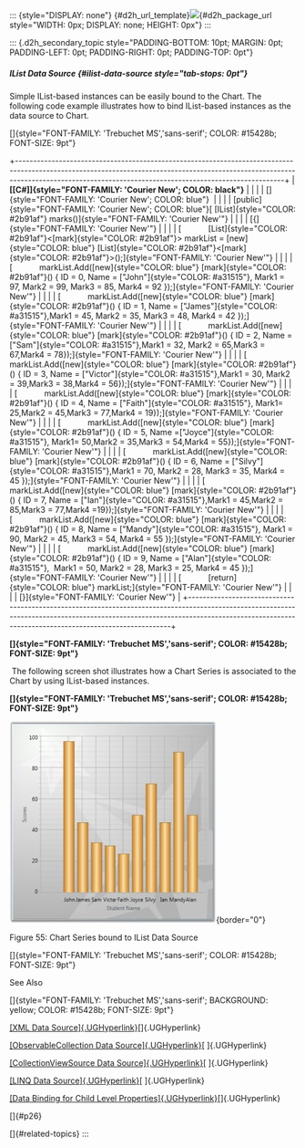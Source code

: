 ::: {style="DISPLAY: none"}
[](ms-xhelp:///?Id=d2h_url_template){#d2h_url_template}![](!package_url!){#d2h_package_url style="WIDTH: 0px; DISPLAY: none; HEIGHT: 0px"}
:::

::: {.d2h_secondary_topic style="PADDING-BOTTOM: 10pt; MARGIN: 0pt; PADDING-LEFT: 0pt; PADDING-RIGHT: 0pt; PADDING-TOP: 0pt"}
##### IList Data Source {#ilist-data-source style="tab-stops: 0pt"}

Simple IList-based instances can be easily bound to the Chart. The following code example illustrates how to bind IList-based instances as the data source to Chart.

[]{style="FONT-FAMILY: 'Trebuchet MS','sans-serif'; COLOR: #15428b; FONT-SIZE: 9pt"} 

+-------------------------------------------------------------------------------------------------------------------------------------------------------------------------------------------------------------------------------------+
| **[\[C#\]]{style="FONT-FAMILY: 'Courier New'; COLOR: black"}**                                                                                                                                                                      |
|                                                                                                                                                                                                                                     |
| []{style="FONT-FAMILY: 'Courier New'; COLOR: blue"}                                                                                                                                                                                 |
|                                                                                                                                                                                                                                     |
| [public]{style="FONT-FAMILY: 'Courier New'; COLOR: blue"}[ [IList]{style="COLOR: #2b91af"} marks()]{style="FONT-FAMILY: 'Courier New'"}                                                                                             |
|                                                                                                                                                                                                                                     |
| [{]{style="FONT-FAMILY: 'Courier New'"}                                                                                                                                                                                             |
|                                                                                                                                                                                                                                     |
| [            [List]{style="COLOR: #2b91af"}\<[mark]{style="COLOR: #2b91af"}\> markList = [new]{style="COLOR: blue"} [List]{style="COLOR: #2b91af"}\<[mark]{style="COLOR: #2b91af"}\>();]{style="FONT-FAMILY: 'Courier New'"}        |
|                                                                                                                                                                                                                                     |
| [            markList.Add([new]{style="COLOR: blue"} [mark]{style="COLOR: #2b91af"}() { ID = 0, Name = [\"John\"]{style="COLOR: #a31515"}, Mark1 = 97, Mark2 = 99, Mark3 = 85, Mark4 = 92 });]{style="FONT-FAMILY: 'Courier New'"}  |
|                                                                                                                                                                                                                                     |
| [            markList.Add([new]{style="COLOR: blue"} [mark]{style="COLOR: #2b91af"}() { ID = 1, Name = [\"James\"]{style="COLOR: #a31515"},Mark1 = 45, Mark2 = 35, Mark3 = 48, Mark4 = 42 });]{style="FONT-FAMILY: 'Courier New'"}  |
|                                                                                                                                                                                                                                     |
| [            markList.Add([new]{style="COLOR: blue"} [mark]{style="COLOR: #2b91af"}() { ID = 2, Name = [\"Sam\"]{style="COLOR: #a31515"},Mark1 = 32, Mark2 = 65,Mark3 = 67,Mark4 = 78});]{style="FONT-FAMILY: 'Courier New'"}       |
|                                                                                                                                                                                                                                     |
| [            markList.Add([new]{style="COLOR: blue"} [mark]{style="COLOR: #2b91af"}() { ID = 3, Name = [\"Victor\"]{style="COLOR: #a31515"},Mark1 = 30, Mark2 = 39,Mark3 = 38,Mark4 = 56});]{style="FONT-FAMILY: 'Courier New'"}    |
|                                                                                                                                                                                                                                     |
| [            markList.Add([new]{style="COLOR: blue"} [mark]{style="COLOR: #2b91af"}() { ID = 4, Name = [\"Faith\"]{style="COLOR: #a31515"}, Mark1= 25,Mark2 = 45,Mark3 = 77,Mark4 = 19});]{style="FONT-FAMILY: 'Courier New'"}      |
|                                                                                                                                                                                                                                     |
| [            markList.Add([new]{style="COLOR: blue"} [mark]{style="COLOR: #2b91af"}() { ID = 5, Name =[\"Joyce\"]{style="COLOR: #a31515"}, Mark1= 50,Mark2 = 35,Mark3 = 54,Mark4 = 55});]{style="FONT-FAMILY: 'Courier New'"}       |
|                                                                                                                                                                                                                                     |
| [            markList.Add([new]{style="COLOR: blue"} [mark]{style="COLOR: #2b91af"}() { ID = 6, Name = [\"Silvy\"]{style="COLOR: #a31515"},Mark1 = 70, Mark2 = 28, Mark3 = 35, Mark4 = 45 });]{style="FONT-FAMILY: 'Courier New'"}  |
|                                                                                                                                                                                                                                     |
| [            markList.Add([new]{style="COLOR: blue"} [mark]{style="COLOR: #2b91af"}() { ID = 7, Name = [\"Ian\"]{style="COLOR: #a31515"},Mark1 = 45,Mark2 = 85,Mark3 = 77,Mark4 =19});]{style="FONT-FAMILY: 'Courier New'"}         |
|                                                                                                                                                                                                                                     |
| [            markList.Add([new]{style="COLOR: blue"} [mark]{style="COLOR: #2b91af"}() { ID = 8, Name = [\"Mandy\"]{style="COLOR: #a31515"}, Mark1 = 90, Mark2 = 45, Mark3 = 54, Mark4 = 55 });]{style="FONT-FAMILY: 'Courier New'"} |
|                                                                                                                                                                                                                                     |
| [            markList.Add([new]{style="COLOR: blue"} [mark]{style="COLOR: #2b91af"}() { ID = 9, Name = [\"Alan\"]{style="COLOR: #a31515"},  Mark1 = 50, Mark2 = 28, Mark3 = 25, Mark4 = 45 });]{style="FONT-FAMILY: 'Courier New'"} |
|                                                                                                                                                                                                                                     |
| [            [return]{style="COLOR: blue"} markList;]{style="FONT-FAMILY: 'Courier New'"}                                                                                                                                           |
|                                                                                                                                                                                                                                     |
| [}]{style="FONT-FAMILY: 'Courier New'"}                                                                                                                                                                                             |
+-------------------------------------------------------------------------------------------------------------------------------------------------------------------------------------------------------------------------------------+

**[]{style="FONT-FAMILY: 'Trebuchet MS','sans-serif'; COLOR: #15428b; FONT-SIZE: 9pt"}** 

 The following screen shot illustrates how a Chart Series is associated to the Chart by using IList-based instances.

**[]{style="FONT-FAMILY: 'Trebuchet MS','sans-serif'; COLOR: #15428b; FONT-SIZE: 9pt"}** 

![](ImagesExt/image81_59.jpg){border="0"}

Figure 55: Chart Series bound to IList Data Source

[]{style="FONT-FAMILY: 'Trebuchet MS','sans-serif'; COLOR: #15428b; FONT-SIZE: 9pt"} 

See Also

[]{style="FONT-FAMILY: 'Trebuchet MS','sans-serif'; BACKGROUND: yellow; COLOR: #15428b; FONT-SIZE: 9pt"} 

[[XML Data Source]{.UGHyperlink}](ms-xhelp:///?Id=d834657a-72d4-4708-ba64-765b92f7c9ea)[]{.UGHyperlink}

[[ObservableCollection Data Source]{.UGHyperlink}](ms-xhelp:///?Id=d834657a-72d4-4708-ba64-765b92f7c9ea)[ ]{.UGHyperlink}

[[CollectionViewSource Data Source]{.UGHyperlink}](ms-xhelp:///?Id=dc49e876-360c-4b3e-bf87-688523008727)[ ]{.UGHyperlink}

[[LINQ Data Source]{.UGHyperlink}](ms-xhelp:///?Id=e00c01e2-54ec-409e-ae1b-ed46f9d987ab)[ ]{.UGHyperlink}

[[Data Binding for Child Level Properties]{.UGHyperlink}](ms-xhelp:///?Id=5776d24e-f729-4ece-9a96-efb7b05943ec)[]{.UGHyperlink}

[]{#p26} 

[]{#related-topics}
:::
